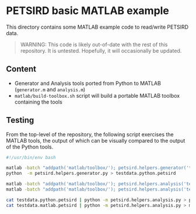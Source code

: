 # PETSIRD basic MATLAB example

This directory contains some MATLAB example code to read/write PETSIRD data.

> WARNING: This code is likely out-of-date with the rest of this repository.
> It is untested. Hopefully, it will occasionally be updated.

## Content

- Generator and Analysis tools ported from Python to MATLAB (`generator.m` and `analysis.m`)
- `matlab/build-toolbox.sh` script will build a portable MATLAB toolbox containing the tools

## Testing

From the top-level of the repository, the following script exercises the MATLAB tools, the output of which can be visually compared to the output of the Python tools.
```bash
#!/usr/bin/env bash

matlab -batch "addpath('matlab/toolbox/'); petsird.helpers.generator('testdata.matlab.petsird');"
python  -m petsird.helpers.generator.py > testdata.python.petsird

matlab -batch "addpath('matlab/toolbox/'); petsird.helpers.analysis('testdata.matlab.petsird');" > matlab2matlab.analysis
matlab -batch "addpath('matlab/toolbox/'); petsird.helpers.analysis('testdata.python.petsird');" > python2matlab.analysis

cat testdata.python.petsird | python -m petsird.helpers.analysis.py > python2python.analysis
cat testdata.matlab.petsird | python -m petsird.helpers.analysis.py > matlab2python.analysis
```
